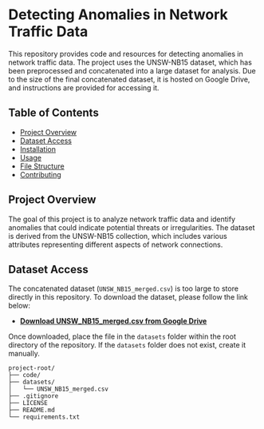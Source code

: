 # Detecting Anomalies in Network Traffic Data

This repository provides code and resources for detecting anomalies in network traffic data. The project uses the UNSW-NB15 dataset, which has been preprocessed and concatenated into a large dataset for analysis. Due to the size of the final concatenated dataset, it is hosted on Google Drive, and instructions are provided for accessing it.

## Table of Contents

- [Project Overview](#project-overview)
- [Dataset Access](#dataset-access)
- [Installation](#installation)
- [Usage](#usage)
- [File Structure](#file-structure)
- [Contributing](#contributing)

## Project Overview

The goal of this project is to analyze network traffic data and identify anomalies that could indicate potential threats or irregularities. The dataset is derived from the UNSW-NB15 collection, which includes various attributes representing different aspects of network connections.

## Dataset Access

The concatenated dataset (`UNSW_NB15_merged.csv`) is too large to store directly in this repository. To download the dataset, please follow the link below:

- **[Download UNSW_NB15_merged.csv from Google Drive](https://drive.google.com/drive/folders/1kHbai2IiN_24oOQiDpV7kH4Yppqq6NUC?usp=sharing)**

Once downloaded, place the file in the `datasets` folder within the root directory of the repository. If the `datasets` folder does not exist, create it manually.

```plaintext
project-root/
├── code/
├── datasets/
│   └── UNSW_NB15_merged.csv
├── .gitignore
├── LICENSE
├── README.md
└── requirements.txt
```
